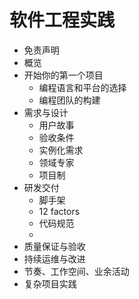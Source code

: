 # 软件工程实践

- 免责声明
- 概览
- 开始你的第一个项目
  - 编程语言和平台的选择
  - 编程团队的构建
- 需求与设计
  - 用户故事
  - 验收条件
  - 实例化需求
  - 领域专家
  - 项目制
- 研发交付
  - 脚手架
  - 12 factors
  - 代码规范
  - 
- 质量保证与验收
- 持续运维与改进
- 节奏、工作空间、业余活动
- 复杂项目实践
